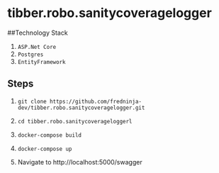 # tibber.robo.sanitycoveragelogger
##Technology Stack
 1. `ASP.Net Core`
 2. `Postgres`
 3. `EntityFramework`


## Steps
1. `git clone https://github.com/fredninja-dev/tibber.robo.sanitycoveragelogger.git`

2. `cd tibber.robo.sanitycoverageloggerl`

3. `docker-compose build`

4. `docker-compose up`

5.  Navigate to http://localhost:5000/swagger
 
